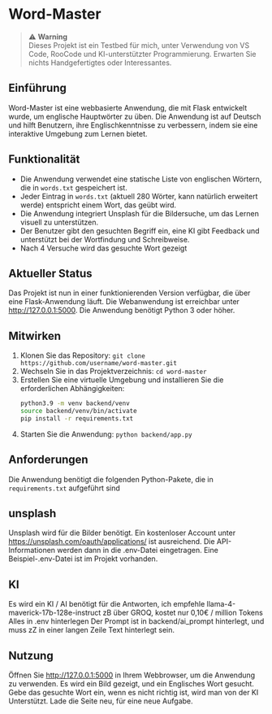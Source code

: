 # Word-Master

> ⚠️ **Warning**  
> Dieses Projekt ist ein Testbed für mich, unter Verwendung von VS Code, RooCode und KI-unterstützter Programmierung.
> Erwarten Sie nichts Handgefertigtes oder Interessantes.

## Einführung
Word-Master ist eine webbasierte Anwendung, die mit Flask entwickelt wurde, um englische Hauptwörter zu üben. Die Anwendung ist auf Deutsch und hilft Benutzern, ihre Englischkenntnisse zu verbessern, indem sie eine interaktive Umgebung zum Lernen bietet.

## Funktionalität
- Die Anwendung verwendet eine statische Liste von englischen Wörtern, die in `words.txt` gespeichert ist.
- Jeder Eintrag in `words.txt` (aktuell 280 Wörter, kann natürlich erweitert werde) entspricht einem Wort, das geübt wird.
- Die Anwendung integriert Unsplash für die Bildersuche, um das Lernen visuell zu unterstützen.
 - Der Benutzer gibt den gesuchten Begriff ein, eine KI gibt Feedback und unterstützt bei der Wortfindung und Schreibweise.
 - Nach 4 Versuche wird das gesuchte Wort gezeigt

## Aktueller Status
Das Projekt ist nun in einer funktionierenden Version verfügbar, die über eine Flask-Anwendung läuft. Die Webanwendung ist erreichbar unter http://127.0.0.1:5000. Die Anwendung benötigt Python 3 oder höher.

## Mitwirken
1. Klonen Sie das Repository: `git clone https://github.com/username/word-master.git`
2. Wechseln Sie in das Projektverzeichnis: `cd word-master`
3. Erstellen Sie eine virtuelle Umgebung und installieren Sie die erforderlichen Abhängigkeiten:
   ```bash
   python3.9 -m venv backend/venv
   source backend/venv/bin/activate
   pip install -r requirements.txt
   ```
4. Starten Sie die Anwendung: `python backend/app.py`

## Anforderungen
Die Anwendung benötigt die folgenden Python-Pakete, die in `requirements.txt` aufgeführt sind

## unsplash
Unsplash wird für die Bilder benötigt.
Ein kostenloser Account unter https://unsplash.com/oauth/applications/ ist ausreichend.
Die API-Informationen werden dann in die .env-Datei eingetragen.
Eine Beispiel-.env-Datei ist im Projekt vorhanden.

## KI
Es wird ein KI / AI benötigt für die Antworten, ich empfehle llama-4-maverick-17b-128e-instruct zB über GROQ, kostet nur 0,10€ / million Tokens
Alles in .env hinterlegen
Der Prompt ist in backend/ai_prompt hinterlegt, und muss zZ in einer langen Zeile Text hinterlegt sein.


## Nutzung
Öffnen Sie http://127.0.0.1:5000 in Ihrem Webbrowser, um die Anwendung zu verwenden. 
Es wird ein Bild gezeigt, und ein Englisches Wort gesucht.
Gebe das gesuchte Wort ein, wenn es nicht richtig ist, wird man von der KI Unterstützt.
Lade die Seite neu, für eine neue Aufgabe.